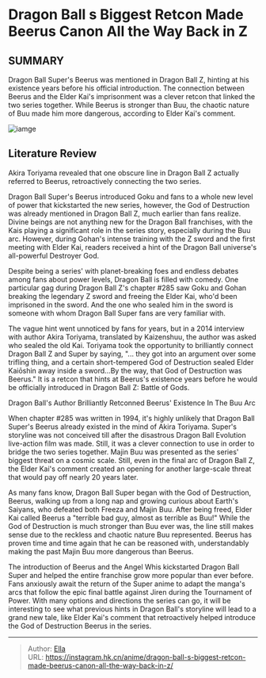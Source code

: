 # Dragon Ball s Biggest Retcon Made Beerus Canon All the Way Back in Z


## SUMMARY 



  Dragon Ball Super&#39;s Beerus was mentioned in Dragon Ball Z, hinting at his existence years before his official introduction.   The connection between Beerus and the Elder Kai&#39;s imprisonment was a clever retcon that linked the two series together.   While Beerus is stronger than Buu, the chaotic nature of Buu made him more dangerous, according to Elder Kai&#39;s comment.  

![iamge](https://static1.srcdn.com/wordpress/wp-content/uploads/Dragon-Ball-Z-Battle-of-Gods-Super-Saiyan-3-Goku-Beerus.jpg)

## Literature Review

Akira Toriyama revealed that one obscure line in Dragon Ball Z actually referred to Beerus, retroactively connecting the two series.




Dragon Ball Super&#39;s Beerus introduced Goku and fans to a whole new level of power that kickstarted the new series, however, the God of Destruction was already mentioned in Dragon Ball Z, much earlier than fans realize. Divine beings are not anything new for the Dragon Ball franchises, with the Kais playing a significant role in the series story, especially during the Buu arc. However, during Gohan&#39;s intense training with the Z sword and the first meeting with Elder Kai, readers received a hint of the Dragon Ball universe&#39;s all-powerful Destroyer God.




Despite being a series&#39; with planet-breaking foes and endless debates among fans about power levels, Dragon Ball is filled with comedy. One particular gag during Dragon Ball Z&#39;s chapter #285 saw Goku and Gohan breaking the legendary Z sword and freeing the Elder Kai, who&#39;d been imprisoned in the sword. And the one who sealed him in the sword is someone with whom Dragon Ball Super fans are very familiar with.

          

The vague hint went unnoticed by fans for years, but in a 2014 interview with author Akira Toriyama, translated by Kaizenshuu, the author was asked who sealed the old Kai. Toriyama took the opportunity to brilliantly connect Dragon Ball Z and Super by saying, &#34;... they got into an argument over some trifling thing, and a certain short-tempered God of Destruction sealed Elder Kaiōshin away inside a sword...By the way, that God of Destruction was Beerus.&#34; It is a retcon that hints at Beerus&#39;s existence years before he would be officially introduced in Dragon Ball Z: Battle of Gods.





 Dragon Ball&#39;s Author Brilliantly Retconned Beerus&#39; Existence In The Buu Arc 
          

When chapter #285 was written in 1994, it&#39;s highly unlikely that Dragon Ball Super&#39;s Beerus already existed in the mind of Akira Toriyama. Super&#39;s storyline was not conceived till after the disastrous Dragon Ball Evolution live-action film was made. Still, it was a clever connection to use in order to bridge the two series together. Majin Buu was presented as the series&#39; biggest threat on a cosmic scale. Still, even in the final arc of Dragon Ball Z, the Elder Kai&#39;s comment created an opening for another large-scale threat that would pay off nearly 20 years later.

As many fans know, Dragon Ball Super began with the God of Destruction, Beerus, walking up from a long nap and growing curious about Earth&#39;s Saiyans, who defeated both Freeza and Majin Buu. After being freed, Elder Kai called Beerus a &#34;terrible bad guy, almost as terrible as Buu!&#34; While the God of Destruction is much stronger than Buu ever was, the line still makes sense due to the reckless and chaotic nature Buu represented. Beerus has proven time and time again that he can be reasoned with, understandably making the past Majin Buu more dangerous than Beerus.




          

The introduction of Beerus and the Angel Whis kickstarted Dragon Ball Super and helped the entire franchise grow more popular than ever before. Fans anxiously await the return of the Super anime to adapt the manga&#39;s arcs that follow the epic final battle against Jiren during the Tournament of Power. With many options and directions the series can go, it will be interesting to see what previous hints in Dragon Ball&#39;s storyline will lead to a grand new tale, like Elder Kai&#39;s comment that retroactively helped introduce the God of Destruction Beerus in the series.



---

> Author: [Ella](https://instagram.hk.cn/)  
> URL: https://instagram.hk.cn/anime/dragon-ball-s-biggest-retcon-made-beerus-canon-all-the-way-back-in-z/  

